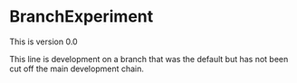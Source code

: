 # BranchExperiment

This is version 0.0

This line is development on a branch that was the default but has not been cut off the main development chain.
